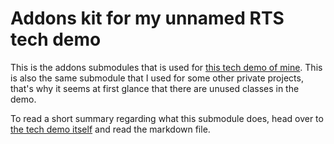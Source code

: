 # Addons kit for my unnamed RTS tech demo

This is the addons submodules that is used for [this tech demo of mine](https://github.com/UwUOwOUmUOmO/rts_demo). This is also the same submodule that I used for some other private projects, that's why it seems at first glance that there are unused classes in the demo.

To read a short summary regarding what this submodule does, head over to [the tech demo itself](https://github.com/UwUOwOUmUOmO/rts_demo) and read the markdown file.
